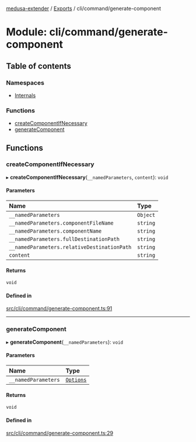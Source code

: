 [medusa-extender](../README.md) / [Exports](../modules.md) / cli/command/generate-component

# Module: cli/command/generate-component

## Table of contents

### Namespaces

- [Internals](cli_command_generate_component.Internals.md)

### Functions

- [createComponentIfNecessary](cli_command_generate_component.md#createcomponentifnecessary)
- [generateComponent](cli_command_generate_component.md#generatecomponent)

## Functions

### createComponentIfNecessary

▸ **createComponentIfNecessary**(`__namedParameters`, `content`): `void`

#### Parameters

| Name | Type |
| :------ | :------ |
| `__namedParameters` | `Object` |
| `__namedParameters.componentFileName` | `string` |
| `__namedParameters.componentName` | `string` |
| `__namedParameters.fullDestinationPath` | `string` |
| `__namedParameters.relativeDestinationPath` | `string` |
| `content` | `string` |

#### Returns

`void`

#### Defined in

[src/cli/command/generate-component.ts:91](https://github.com/adrien2p/medusa-extender/blob/1c9ae69/src/cli/command/generate-component.ts#L91)

___

### generateComponent

▸ **generateComponent**(`__namedParameters`): `void`

#### Parameters

| Name | Type |
| :------ | :------ |
| `__namedParameters` | [`Options`](cli_command_generate_component.Internals.md#options) |

#### Returns

`void`

#### Defined in

[src/cli/command/generate-component.ts:29](https://github.com/adrien2p/medusa-extender/blob/1c9ae69/src/cli/command/generate-component.ts#L29)
